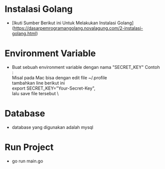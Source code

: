 # Instalasi Golang

- [Ikuti Sumber Berikut ini Untuk Melakukan Instalasi Golang] (https://dasarpemrogramangolang.novalagung.com/2-instalasi-golang.html)

# Environment Variable

- Buat sebuah environment variable dengan nama "SECRET_KEY"
    Contoh : \
        Misal pada Mac bisa dengan edit file ~/.profile \
        tambahkan line berikut ini \
        export SECRET_KEY="Your-Secret-Key", \
        lalu save file tersebut \

# Database 
- database yang digunakan adalah mysql

# Run Project
- go run main.go

